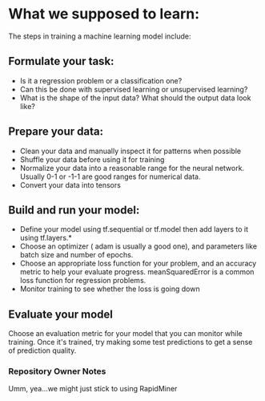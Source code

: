 # What we supposed to learn:

The steps in training a machine learning model include:

## Formulate your task:

 - Is it a regression problem or a classification one?
 - Can this be done with supervised learning or unsupervised learning?
 - What is the shape of the input data? What should the output data look like?

## Prepare your data:

 - Clean your data and manually inspect it for patterns when possible
 - Shuffle your data before using it for training
 - Normalize your data into a reasonable range for the neural network. Usually 0-1 or -1-1 are good ranges for numerical data.
 - Convert your data into tensors

## Build and run your model:

 - Define your model using tf.sequential or tf.model then add layers to it using tf.layers.*
 - Choose an optimizer ( adam is usually a good one), and parameters like batch size and number of epochs.
 - Choose an appropriate loss function for your problem, and an accuracy metric to help your evaluate progress. meanSquaredError is a common loss function for regression problems.
 - Monitor training to see whether the loss is going down

## Evaluate your model

Choose an evaluation metric for your model that you can monitor while training. Once it's trained, try making some test predictions to get a sense of prediction quality.

### Repository Owner Notes
Umm, yea...we might just stick to using RapidMiner
